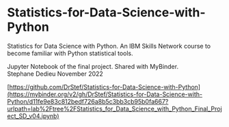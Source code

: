 # Statistics-for-Data-Science-with-Python

Statistics for Data Science with Python.
An IBM Skills Network course to become familiar with Python statistical tools. 

Jupyter Notebook of the final project. Shared with MyBinder.   
Stephane Dedieu  November 2022 

[https://github.com/DrStef/Statistics-for-Data-Science-with-Python](https://mybinder.org/v2/gh/DrStef/Statistics-for-Data-Science-with-Python/d11fe9e83c812bedf726a8b5c3bb3cb95b0fa667?urlpath=lab%2Ftree%2FStatistics_for_Data_Science_with_Python_Final_Project_SD_v04.ipynb)

